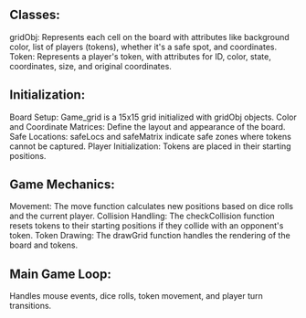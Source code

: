 ## Classes:

gridObj: Represents each cell on the board with attributes like background color, list of players (tokens), whether it's a safe spot, and coordinates.
Token: Represents a player's token, with attributes for ID, color, state, coordinates, size, and original coordinates.

## Initialization:

Board Setup: Game_grid is a 15x15 grid initialized with gridObj objects.
Color and Coordinate Matrices: Define the layout and appearance of the board.
Safe Locations: safeLocs and safeMatrix indicate safe zones where tokens cannot be captured.
Player Initialization: Tokens are placed in their starting positions.

## Game Mechanics:

Movement: The move function calculates new positions based on dice rolls and the current player.
Collision Handling: The checkCollision function resets tokens to their starting positions if they collide with an opponent's token.
Token Drawing: The drawGrid function handles the rendering of the board and tokens.

## Main Game Loop:

Handles mouse events, dice rolls, token movement, and player turn transitions.
